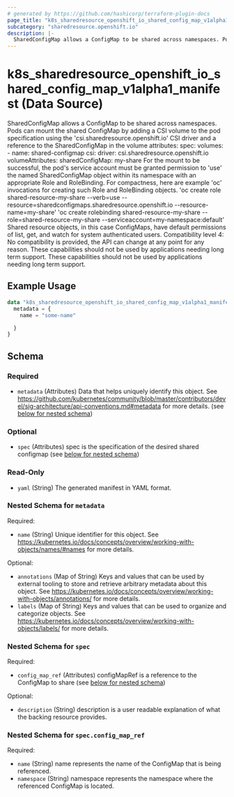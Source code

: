 ```yaml
---
# generated by https://github.com/hashicorp/terraform-plugin-docs
page_title: "k8s_sharedresource_openshift_io_shared_config_map_v1alpha1_manifest Data Source - terraform-provider-k8s"
subcategory: "sharedresource.openshift.io"
description: |-
  SharedConfigMap allows a ConfigMap to be shared across namespaces. Pods can mount the shared ConfigMap by adding a CSI volume to the pod specification using the 'csi.sharedresource.openshift.io' CSI driver and a reference to the SharedConfigMap in the volume attributes:  spec: volumes: - name: shared-configmap csi: driver: csi.sharedresource.openshift.io volumeAttributes: sharedConfigMap: my-share  For the mount to be successful, the pod's service account must be granted permission to 'use' the named SharedConfigMap object within its namespace with an appropriate Role and RoleBinding. For compactness, here are example 'oc' invocations for creating such Role and RoleBinding objects.  'oc create role shared-resource-my-share --verb=use --resource=sharedconfigmaps.sharedresource.openshift.io --resource-name=my-share' 'oc create rolebinding shared-resource-my-share --role=shared-resource-my-share --serviceaccount=my-namespace:default'  Shared resource objects, in this case ConfigMaps, have default permissions of list, get, and watch for system authenticated users.  Compatibility level 4: No compatibility is provided, the API can change at any point for any reason. These capabilities should not be used by applications needing long term support. These capabilities should not be used by applications needing long term support.
---
```


# k8s_sharedresource_openshift_io_shared_config_map_v1alpha1_manifest (Data Source)

SharedConfigMap allows a ConfigMap to be shared across namespaces. Pods can mount the shared ConfigMap by adding a CSI volume to the pod specification using the 'csi.sharedresource.openshift.io' CSI driver and a reference to the SharedConfigMap in the volume attributes:  spec: volumes: - name: shared-configmap csi: driver: csi.sharedresource.openshift.io volumeAttributes: sharedConfigMap: my-share  For the mount to be successful, the pod's service account must be granted permission to 'use' the named SharedConfigMap object within its namespace with an appropriate Role and RoleBinding. For compactness, here are example 'oc' invocations for creating such Role and RoleBinding objects.  'oc create role shared-resource-my-share --verb=use --resource=sharedconfigmaps.sharedresource.openshift.io --resource-name=my-share' 'oc create rolebinding shared-resource-my-share --role=shared-resource-my-share --serviceaccount=my-namespace:default'  Shared resource objects, in this case ConfigMaps, have default permissions of list, get, and watch for system authenticated users.  Compatibility level 4: No compatibility is provided, the API can change at any point for any reason. These capabilities should not be used by applications needing long term support. These capabilities should not be used by applications needing long term support.

## Example Usage

```terraform
data "k8s_sharedresource_openshift_io_shared_config_map_v1alpha1_manifest" "example" {
  metadata = {
    name = "some-name"

  }
}
```

<!-- schema generated by tfplugindocs -->
## Schema

### Required

- `metadata` (Attributes) Data that helps uniquely identify this object. See https://github.com/kubernetes/community/blob/master/contributors/devel/sig-architecture/api-conventions.md#metadata for more details. (see [below for nested schema](#nestedatt--metadata))

### Optional

- `spec` (Attributes) spec is the specification of the desired shared configmap (see [below for nested schema](#nestedatt--spec))

### Read-Only

- `yaml` (String) The generated manifest in YAML format.

<a id="nestedatt--metadata"></a>
### Nested Schema for `metadata`

Required:

- `name` (String) Unique identifier for this object. See https://kubernetes.io/docs/concepts/overview/working-with-objects/names/#names for more details.

Optional:

- `annotations` (Map of String) Keys and values that can be used by external tooling to store and retrieve arbitrary metadata about this object. See https://kubernetes.io/docs/concepts/overview/working-with-objects/annotations/ for more details.
- `labels` (Map of String) Keys and values that can be used to organize and categorize objects. See https://kubernetes.io/docs/concepts/overview/working-with-objects/labels/ for more details.


<a id="nestedatt--spec"></a>
### Nested Schema for `spec`

Required:

- `config_map_ref` (Attributes) configMapRef is a reference to the ConfigMap to share (see [below for nested schema](#nestedatt--spec--config_map_ref))

Optional:

- `description` (String) description is a user readable explanation of what the backing resource provides.

<a id="nestedatt--spec--config_map_ref"></a>
### Nested Schema for `spec.config_map_ref`

Required:

- `name` (String) name represents the name of the ConfigMap that is being referenced.
- `namespace` (String) namespace represents the namespace where the referenced ConfigMap is located.
